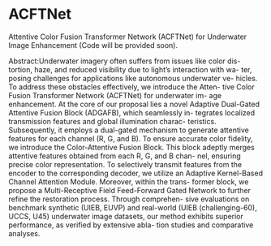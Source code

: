 # ACFTNet
Attentive Color Fusion Transformer Network (ACFTNet) for Underwater Image Enhancement (Code will be provided soon).

Abstract:Underwater imagery often suffers from issues like color dis-
tortion, haze, and reduced visibility due to light’s interaction with wa-
ter, posing challenges for applications like autonomous underwater ve-
hicles. To address these obstacles effectively, we introduce the Atten-
tive Color Fusion Transformer Network (ACFTNet) for underwater im-
age enhancement. At the core of our proposal lies a novel Adaptive
Dual-Gated Attentive Fusion Block (ADGAFB), which seamlessly in-
tegrates localized transmission features and global illumination charac-
teristics. Subsequently, it employs a dual-gated mechanism to generate
attentive features for each channel (R, G, and B). To ensure accurate
color fidelity, we introduce the Color-Attentive Fusion Block. This block
adeptly merges attentive features obtained from each R, G, and B chan-
nel, ensuring precise color representation. To selectively transmit features
from the encoder to the corresponding decoder, we utilize an Adaptive
Kernel-Based Channel Attention Module. Moreover, within the trans-
former block, we propose a Multi-Receptive Field Feed-Forward Gated
Network to further refine the restoration process. Through comprehen-
sive evaluations on benchmark synthetic (UIEB, EUVP) and real-world
(UIEB (challenging-60), UCCS, U45) underwater image datasets, our
method exhibits superior performance, as verified by extensive abla-
tion studies and comparative analyses.

